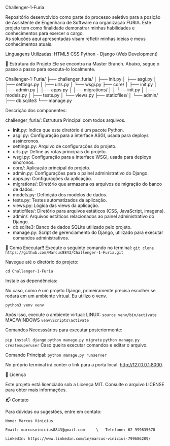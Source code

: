 Challenger-1-Furia

Repositório desenvolvido como parte do processo seletivo para a posição de Assistente de Engenharia de Software na organização FURIA.
Este projeto tem como finalidade demonstrar minhas habilidades e conhecimentos para exercer o cargo.  
As soluções aqui apresentadas visam refletir minhas ideias e meus conhecimentos atuais. 

Linguagens Utilizadas:
HTML5 
CSS 
Python - Django (Web Development)

📁 Estrutura do Projeto
Ele se encontra na Master Branch. Abaixo, segue o passo a passo para executa-lo localmente. 

Challenger-1-Furia/
├── challenger_furia/
│ ├── init.py
│ ├── asgi.py
│ ├── settings.py
│ ├── urls.py
│ └── wsgi.py
├── core/
│ ├── init.py
│ ├── admin.py
│ ├── apps.py
│ ├── migrations/
│ │ └── init.py
│ ├── models.py
│ ├── tests.py
│ └── views.py
├── staticfiles/
│ └── admin/
├── db.sqlite3
└── manage.py

Descrição dos componentes:

challenger\_furia/: Estrutura Principal com todos arquivos.

  * __init__.py: Indica que este diretório é um pacote Python.
  * asgi.py: Configuração para a interface ASGI, usada para deploys assíncronos.
  * settings.py: Arquivo de configurações do projeto.
  * urls.py: Define as rotas principais do projeto.
  * wsgi.py: Configuração para a interface WSGI, usada para deploys síncronos.
  * core/: Aplicação principal do projeto.
  * admin.py: Configurações para o painel administrativo do Django.
  * apps.py: Configurações da aplicação.
  * migrations/: Diretório que armazena os arquivos de migração do banco de dados.
  * models.py: Definição dos modelos de dados.
  * tests.py: Testes automatizados da aplicação.
  * views.py: Lógica das views da aplicação.
  * staticfiles/: Diretório para arquivos estáticos (CSS, JavaScript, imagens).
  * admin/: Arquivos estáticos relacionados ao painel administrativo do Django.
  * db.sqlite3: Banco de dados SQLite utilizado pelo projeto.
  * manage.py: Script de gerenciamento do Django, utilizado para executar comandos administrativos.

🚀 Como Executar!!
Execute o seguinte comando no terminal:
`git clone https://github.com/Marcus8843/Challenger-1-Furia.git`

Navegue até o diretório do projeto:

`cd Challenger-1-Furia`

Instale as dependências:

No caso, como é um projeto Django, primeiramente precisa escolher se rodará em um ambiente virtual.
Eu utilizo o venv. 

`python3 venv venv`

Após isso, execute o ambiente virtual:
LINUX:
`source venv/bin/activate`
MAC/WINDOWS
`venv\Scripts\activate`

Comandos Necesssários para executar posteriormente:

`pip install django`
`python manage.py migrate`
`python manage.py createsuperuser` Caso queira executar comandos e editar o arquivo.

Comando Principal:
`python manage.py runserver`

No próprio terminal irá conter o link para a porta local: http://127.0.0.1:8000. 


📄 Licença

Este projeto está licenciado sob a Licença MIT. Consulte o arquivo LICENSE para obter mais informações.

📬 Contato

Para dúvidas ou sugestões, entre em contato:

    Nome: Marcus Vinicius

    Email: marcusvinicius8843@gmail.com     \   Telefone: 62 999835678

    LinkedIn: https://www.linkedin.com/in/marcus-vinicius-799686209/
